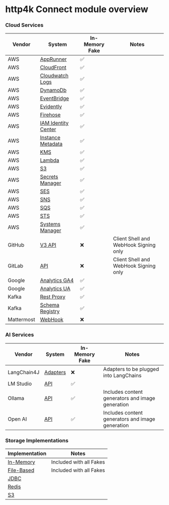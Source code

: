 # http4k Connect module overview

### Cloud Services

| Vendor     | System                                            | In-Memory Fake | Notes                                  |
|------------|---------------------------------------------------|----------------|----------------------------------------|
| AWS        | [AppRunner](./amazon/apprunner)                   | ✅              |                                        |
| AWS        | [CloudFront](./amazon/cloudfront)                 | ✅              |                                        |
| AWS        | [Cloudwatch Logs](./amazon/cloudwatchlogs)        | ✅              |                                        |
| AWS        | [DynamoDb](./amazon/dynamodb)                     | ✅              |                                        |
| AWS        | [EventBridge](./amazon/eventbridge)               | ✅              |                                        |
| AWS        | [Evidently](./amazon/evidently)                   | ✅              |                                        |
| AWS        | [Firehose](./amazon/firehose)                     | ✅              |                                        |
| AWS        | [IAM Identity Center](./amazon/iamidentitycenter) | ✅              |                                        |
| AWS        | [Instance Metadata](./amazon/instancemetadata)    | ✅              |                                        |
| AWS        | [KMS](./amazon/kms)                               | ✅              |                                        |
| AWS        | [Lambda](./amazon/lambda)                         | ✅              |                                        |
| AWS        | [S3](./amazon/s3)                                 | ✅              |                                        |
| AWS        | [Secrets Manager](./amazon/secretsmanager)        | ✅              |                                        |
| AWS        | [SES](./amazon/ses)                               | ✅              |                                        |
| AWS        | [SNS](./amazon/sns)                               | ✅              |                                        |
| AWS        | [SQS](./amazon/sqs)                               | ✅              |                                        |
| AWS        | [STS](./amazon/sts)                               | ✅              |                                        |
| AWS        | [Systems Manager](./amazon/systemsmanager)        | ✅              |                                        |
| GitHub     | [V3 API](./github)                                | ❌              | Client Shell and WebHook Signing only |
| GitLab     | [API](./gitlab)                                   | ❌              | Client Shell and WebHook Signing only |
| Google     | [Analytics GA4](./google/analytics-ga4)           | ✅              |                                        |
| Google     | [Analytics UA](./google/analytics-ua)             | ✅              |                                        |
| Kafka      | [Rest Proxy](./kafka/rest)                        | ✅              |                                        |
| Kafka      | [Schema Registry](./kafka/schemaregistry)         | ✅              |                                        |
| Mattermost | [WebHook](./mattermost)                           | ❌              |                                        |

### AI Services

| Vendor      | System                  | In-Memory Fake | Notes                                            |
|-------------|-------------------------|----------------|--------------------------------------------------|
| LangChain4J | [Adapters](./langchain) | ❌              | Adapters to be plugged into LangChains           |
| LM Studio   | [API](./lmstudio)       | ✅              |                                                  |
| Ollama      | [API](./ollama)         | ✅              | Includes content generators and image generation |
| Open AI     | [API](./openai)         | ✅              | Includes content generators and image generation |

### Storage Implementations

| Implementation               | Notes                   |
|------------------------------|-------------------------|
| [In-Memory](./storage/core)  | Included with all Fakes |
| [File-Based](./storage/core) | Included with all Fakes |
| [JDBC](./storage/jdbc)       |                         |
| [Redis](./storage/redis)     |                         |
| [S3](./storage/s3)           |                         |
